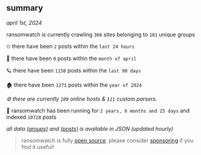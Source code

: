 
## summary
_april 1st, 2024_

ransomwatch is currently crawling `366` sites belonging to `181` unique groups

⏲ there have been `2` posts within the `last 24 hours`

🦈 there have been `0` posts within the `month of april`

🪐 there have been `1158` posts within the `last 90 days`

🏚 there have been `1271` posts within the `year of 2024`

_⚙️ there are currently `109` online hosts & `111` custom parsers._

🦕 ransomwatch has been running for `2 years, 6 months and 25 days` and indexed `10728` posts

_all data  [(groups)](http://ransomwhat.telemetry.ltd/groups) and [(posts)](http://ransomwhat.telemetry.ltd/posts) is available in JSON (updated hourly)_

> ransomwatch is fully [open source](https://github.com/joshhighet/ransomwatch#ransomwatch--). please consider [sponsoring](https://github.com/sponsors/joshhighet) if you find it useful!
